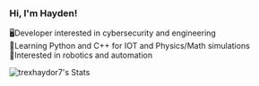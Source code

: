 ### Hi, I'm Hayden!

🖥️Developer interested in cybersecurity and engineering<br/>
🐍Learning Python and C++ for IOT and Physics/Math simulations<br/>
🤖Interested in robotics and automation<br/>

![trexhaydor7's Stats](https://github-readme-stats.vercel.app/api?username=trexhaydor7&theme=dark&show_icons=true&hide_border=true&count_private=true)
